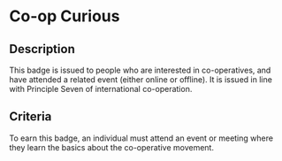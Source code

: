 # Co-op Curious

## Description
This badge is issued to people who are interested in co-operatives, and have attended a related event (either online or offline). It is issued in line with Principle Seven of international co-operation.

## Criteria
To earn this badge, an individual must attend an event or meeting where they learn the basics about the co-operative movement.